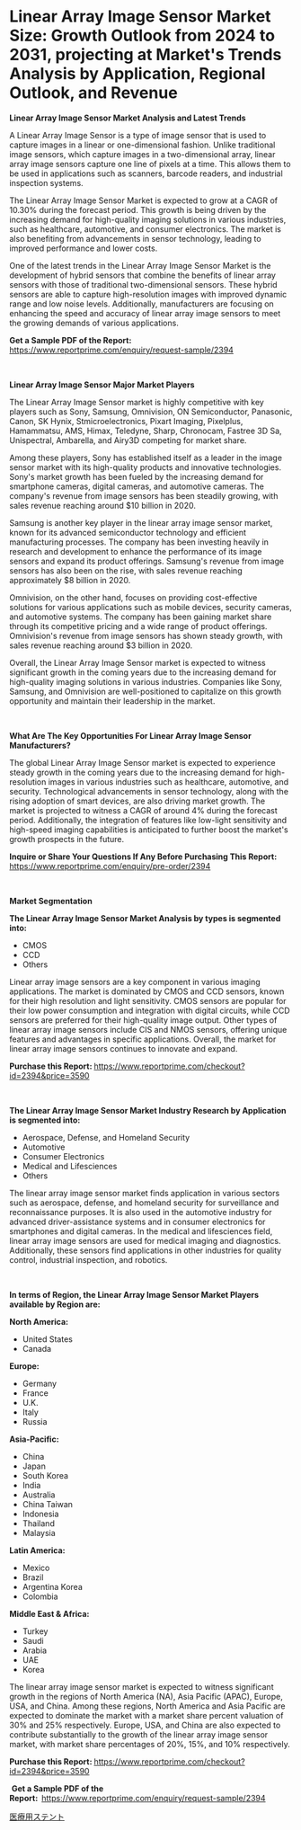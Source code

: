 <p><h1>Linear Array Image Sensor Market Size: Growth Outlook from 2024 to 2031, projecting at Market's Trends Analysis by Application, Regional Outlook, and Revenue</h1></p><p><strong>Linear Array Image Sensor Market Analysis and Latest Trends</strong></p>
<p><p>A Linear Array Image Sensor is a type of image sensor that is used to capture images in a linear or one-dimensional fashion. Unlike traditional image sensors, which capture images in a two-dimensional array, linear array image sensors capture one line of pixels at a time. This allows them to be used in applications such as scanners, barcode readers, and industrial inspection systems.</p><p>The Linear Array Image Sensor Market is expected to grow at a CAGR of 10.30% during the forecast period. This growth is being driven by the increasing demand for high-quality imaging solutions in various industries, such as healthcare, automotive, and consumer electronics. The market is also benefiting from advancements in sensor technology, leading to improved performance and lower costs.</p><p>One of the latest trends in the Linear Array Image Sensor Market is the development of hybrid sensors that combine the benefits of linear array sensors with those of traditional two-dimensional sensors. These hybrid sensors are able to capture high-resolution images with improved dynamic range and low noise levels. Additionally, manufacturers are focusing on enhancing the speed and accuracy of linear array image sensors to meet the growing demands of various applications.</p></p>
<p><strong>Get a Sample PDF of the Report:&nbsp;</strong> <a href="https://www.reportprime.com/enquiry/request-sample/2394">https://www.reportprime.com/enquiry/request-sample/2394</a></p>
<p>&nbsp;</p>
<p><strong>Linear Array Image Sensor Major Market Players</strong></p>
<p><p>The Linear Array Image Sensor market is highly competitive with key players such as Sony, Samsung, Omnivision, ON Semiconductor, Panasonic, Canon, SK Hynix, Stmicroelectronics, Pixart Imaging, Pixelplus, Hamammatsu, AMS, Himax, Teledyne, Sharp, Chronocam, Fastree 3D Sa, Unispectral, Ambarella, and Airy3D competing for market share.</p><p>Among these players, Sony has established itself as a leader in the image sensor market with its high-quality products and innovative technologies. Sony's market growth has been fueled by the increasing demand for smartphone cameras, digital cameras, and automotive cameras. The company's revenue from image sensors has been steadily growing, with sales revenue reaching around $10 billion in 2020.</p><p>Samsung is another key player in the linear array image sensor market, known for its advanced semiconductor technology and efficient manufacturing processes. The company has been investing heavily in research and development to enhance the performance of its image sensors and expand its product offerings. Samsung's revenue from image sensors has also been on the rise, with sales revenue reaching approximately $8 billion in 2020.</p><p>Omnivision, on the other hand, focuses on providing cost-effective solutions for various applications such as mobile devices, security cameras, and automotive systems. The company has been gaining market share through its competitive pricing and a wide range of product offerings. Omnivision's revenue from image sensors has shown steady growth, with sales revenue reaching around $3 billion in 2020.</p><p>Overall, the Linear Array Image Sensor market is expected to witness significant growth in the coming years due to the increasing demand for high-quality imaging solutions in various industries. Companies like Sony, Samsung, and Omnivision are well-positioned to capitalize on this growth opportunity and maintain their leadership in the market.</p></p>
<p>&nbsp;</p>
<p><strong>What Are The Key Opportunities For Linear Array Image Sensor Manufacturers?</strong></p>
<p><p>The global Linear Array Image Sensor market is expected to experience steady growth in the coming years due to the increasing demand for high-resolution images in various industries such as healthcare, automotive, and security. Technological advancements in sensor technology, along with the rising adoption of smart devices, are also driving market growth. The market is projected to witness a CAGR of around 4% during the forecast period. Additionally, the integration of features like low-light sensitivity and high-speed imaging capabilities is anticipated to further boost the market's growth prospects in the future.</p></p>
<p><strong>Inquire or Share Your Questions If Any Before Purchasing This Report:</strong> <a href="https://www.reportprime.com/enquiry/pre-order/2394">https://www.reportprime.com/enquiry/pre-order/2394</a></p>
<p>&nbsp;</p>
<p><strong>Market Segmentation</strong></p>
<p><strong>The Linear Array Image Sensor Market Analysis by types is segmented into:</strong></p>
<p><ul><li>CMOS</li><li>CCD</li><li>Others</li></ul></p>
<p><p>Linear array image sensors are a key component in various imaging applications. The market is dominated by CMOS and CCD sensors, known for their high resolution and light sensitivity. CMOS sensors are popular for their low power consumption and integration with digital circuits, while CCD sensors are preferred for their high-quality image output. Other types of linear array image sensors include CIS and NMOS sensors, offering unique features and advantages in specific applications. Overall, the market for linear array image sensors continues to innovate and expand.</p></p>
<p><strong>Purchase this Report:&nbsp;</strong><a href="https://www.reportprime.com/checkout?id=2394&price=3590">https://www.reportprime.com/checkout?id=2394&price=3590</a></p>
<p>&nbsp;</p>
<p><strong>The Linear Array Image Sensor Market Industry Research by Application is segmented into:</strong></p>
<p><ul><li>Aerospace, Defense, and Homeland Security</li><li>Automotive</li><li>Consumer Electronics</li><li>Medical and Lifesciences</li><li>Others</li></ul></p>
<p><p>The linear array image sensor market finds application in various sectors such as aerospace, defense, and homeland security for surveillance and reconnaissance purposes. It is also used in the automotive industry for advanced driver-assistance systems and in consumer electronics for smartphones and digital cameras. In the medical and lifesciences field, linear array image sensors are used for medical imaging and diagnostics. Additionally, these sensors find applications in other industries for quality control, industrial inspection, and robotics.</p></p>
<p>&nbsp;</p>
<p><strong>In terms of Region, the Linear Array Image Sensor Market Players available by Region are:</strong></p>
<p>
    <p> <strong> North America: </strong>
        <ul>
            <li>United States</li>
            <li>Canada</li>
        </ul>
        </p> 
    <p> <strong> Europe: </strong>
        <ul>
            <li>Germany</li>
            <li>France</li>
            <li>U.K.</li>
            <li>Italy</li>
            <li>Russia</li>
        </ul>
        </p> 
    <p> <strong> Asia-Pacific: </strong>
        <ul>
            <li>China</li>
            <li>Japan</li>
            <li>South Korea</li>
            <li>India</li>
            <li>Australia</li>
            <li>China Taiwan</li>
            <li>Indonesia</li>
            <li>Thailand</li>
            <li>Malaysia</li>
        </ul>
        </p> 
    <p> <strong> Latin America: </strong>
        <ul>
            <li>Mexico</li>
            <li>Brazil</li>
            <li>Argentina Korea</li>
            <li>Colombia</li>
        </ul>
        </p> 
    <p> <strong> Middle East & Africa: </strong>
        <ul>
            <li>Turkey</li>
            <li>Saudi</li>
            <li>Arabia</li>
            <li>UAE</li>
            <li>Korea</li>
        </ul>
    </p>
    </p>
<p><p>The linear array image sensor market is expected to witness significant growth in the regions of North America (NA), Asia Pacific (APAC), Europe, USA, and China. Among these regions, North America and Asia Pacific are expected to dominate the market with a market share percent valuation of 30% and 25% respectively. Europe, USA, and China are also expected to contribute substantially to the growth of the linear array image sensor market, with market share percentages of 20%, 15%, and 10% respectively.</p></p>
<p><strong>Purchase this Report: </strong><a href="https://www.reportprime.com/checkout?id=2394&price=3590">https://www.reportprime.com/checkout?id=2394&price=3590</a></p>
<p>&nbsp;<strong>Get a Sample PDF of the Report:&nbsp;&nbsp;</strong><a href="https://www.reportprime.com/enquiry/request-sample/2394">https://www.reportprime.com/enquiry/request-sample/2394</a></p>
<p><strong></strong></p>
<p><p><a href="https://github.com/lababdou/Market-Research-Report-List-3/blob/main/438835411483.md">医療用ステント</a></p></p>
